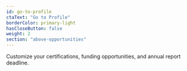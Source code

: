 ```yaml
---
id: go-to-profile
ctaText: "Go to Profile"
borderColor: primary-light
hasCloseButton: false
weight: 2
section: "above-opportunities"
---
```


Customize your certifications, funding opportunities, and annual report deadline.
